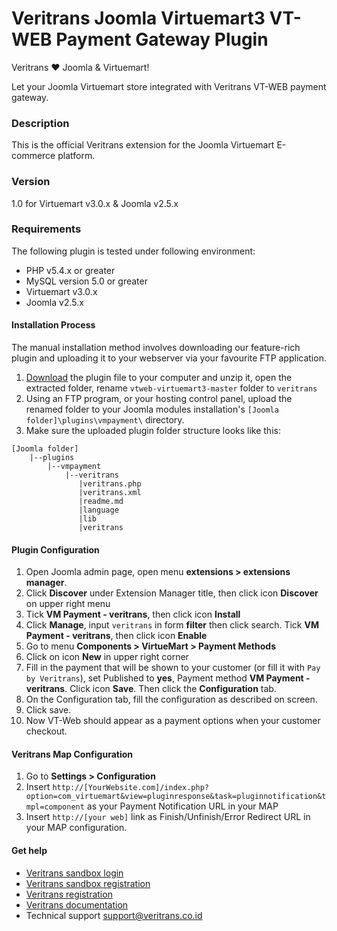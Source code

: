 Veritrans Joomla Virtuemart3 VT-WEB Payment Gateway Plugin
==========================================================

Veritrans :heart: Joomla & Virtuemart!

Let your Joomla Virtuemart store integrated with Veritrans VT-WEB payment gateway.

### Description
This is the official Veritrans extension for the Joomla Virtuemart E-commerce platform.

### Version
1.0 for Virtuemart v3.0.x & Joomla v2.5.x

### Requirements
The following plugin is tested under following environment:

* PHP v5.4.x or greater
* MySQL version 5.0 or greater
* Virtuemart v3.0.x 
* Joomla v2.5.x

#### Installation Process
The manual installation method involves downloading our feature-rich plugin and uploading it to your webserver via your favourite FTP application.

1. [Download](https://github.com/rizdaprasetya/vtweb-virtuemart3/archive/master.zip) the plugin file to your computer and unzip it, open the extracted folder, rename ``vtweb-virtuemart3-master`` folder to ``veritrans`` 
2. Using an FTP program, or your hosting control panel, upload the renamed folder to your Joomla modules installation's ``[Joomla folder]\plugins\vmpayment\`` directory.
3. Make sure the uploaded plugin folder structure looks like this:
```
[Joomla folder]
	|--plugins
	    |--vmpayment
	    	|--veritrans
	           |veritrans.php
	           |veritrans.xml
	           |readme.md
	           |language
	           |lib
	           |veritrans
```



#### Plugin Configuration

1. Open Joomla admin page, open menu **extensions > extensions manager**.
2. Click **Discover** under Extension Manager title, then click icon **Discover** on upper right menu
3. Tick **VM Payment - veritrans**, then click icon **Install**
4. Click **Manage**, input ``veritrans`` in form **filter** then click search. Tick **VM Payment - veritrans**, then click icon **Enable**
5. Go to menu **Components > VirtueMart > Payment Methods**
6. Click on icon **New** in upper right corner
7. Fill in the payment that will be shown to your customer (or fill it with ``Pay by Veritrans``), set Published to **yes**, Payment method **VM Payment - veritrans**. Click icon **Save**. Then click the **Configuration** tab.
8. On the Configuration tab, fill the configuration as described on screen.
9. Click save.
10. Now VT-Web should appear as a payment options when your customer checkout.

#### Veritrans Map Configuration

1. Go to **Settings > Configuration**
2. Insert ``http://[YourWebsite.com]/index.php?option=com_virtuemart&view=pluginresponse&task=pluginnotification&tmpl=component`` as your Payment Notification URL in your MAP
3. Insert ``http://[your web]`` link as Finish/Unfinish/Error Redirect URL in your MAP configuration.

#### Get help

* [Veritrans sandbox login](https://my.sandbox.veritrans.co.id/)
* [Veritrans sandbox registration](https://my.sandbox.veritrans.co.id/register)
* [Veritrans registration](https://my.veritrans.co.id/register)
* [Veritrans documentation](http://docs.veritrans.co.id)
* Technical support [support@veritrans.co.id](mailto:support@veritrans.co.id)

